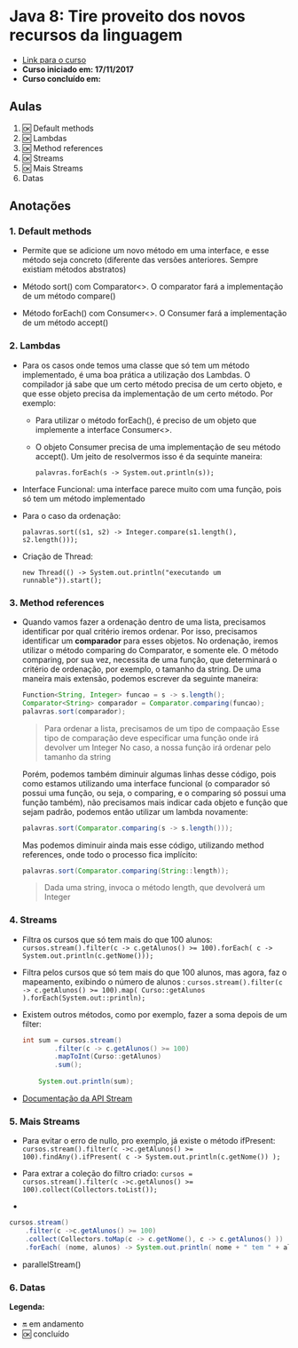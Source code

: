 # Java 8: Tire proveito dos novos recursos da linguagem

- [Link para o curso](https://cursos.alura.com.br/course/java8-lambdas)
- **Curso iniciado em: 17/11/2017**
- **Curso concluído em:**

## Aulas

1. :ok: Default methods
2. :ok: Lambdas
3. :ok: Method references
4. :ok: Streams
5. :ok: Mais Streams
6. Datas

## Anotações

### 1. Default methods

- Permite que se adicione um novo método em uma interface, e esse método seja concreto (diferente das versões anteriores. Sempre existiam métodos abstratos)

- Método sort() com Comparator<>. O comparator fará a implementação de um método compare()

- Método forEach() com Consumer<>. O Consumer fará a implementação de um método accept()

### 2. Lambdas

- Para os casos onde temos uma classe que só tem um método implementado, é uma boa prática a utilização dos Lambdas. O compilador já sabe que um certo método precisa de um certo objeto, e que esse objeto precisa da implementação de um certo método. Por exemplo:

    - Para utilizar o método forEach(), é preciso de um objeto que implemente a interface Consumer<>.
    - O objeto Consumer precisa de uma implementação de seu método accept(). Um jeito de resolvermos isso é da sequinte maneira:
    
        ```palavras.forEach(s -> System.out.println(s));```

- Interface Funcional: uma interface parece muito com uma função, pois só tem um método implementado
- Para o caso da ordenação: 

  ```palavras.sort((s1, s2) -> Integer.compare(s1.length(), s2.length()));```

- Criação de Thread:
    
    ```new Thread(() -> System.out.println("executando um runnable")).start();```

### 3. Method references

- Quando vamos fazer a ordenação dentro de uma lista, precisamos identificar por qual critério iremos ordenar. Por isso, precisamos identificar um **comparador** para esses objetos. No ordenação, iremos utilizar o método comparing do Comparator, e somente ele. O método comparing, por sua vez, necessita de uma função, que determinará o critério de ordenação, por exemplo, o tamanho da string. De uma maneira mais extensão, podemos escrever da seguinte maneira:

    ```java
    Function<String, Integer> funcao = s -> s.length();
    Comparator<String> comparador = Comparator.comparing(funcao);
    palavras.sort(comparador);
    ```

    > Para ordenar a lista, precisamos de um tipo de compaação
    > Esse tipo de comparação deve especificar uma função onde irá devolver um Integer
    > No caso, a nossa função irá ordenar pelo tamanho da string

    Porém, podemos também diminuir algumas linhas desse código, pois como estamos utilizando uma interface funcional (o comparador só possui uma função, ou seja, o comparing, e o comparing só possui uma função também), não precisamos mais indicar cada objeto e função que sejam padrão, podemos então utilizar um lambda novamente:

    ```java
    palavras.sort(Comparator.comparing(s -> s.length()));
    ```

    Mas podemos diminuir ainda mais esse código, utilizando method references, onde todo o processo fica implícito:

    ```java
    palavras.sort(Comparator.comparing(String::length));
    ```

    > Dada uma string, invoca o método length, que devolverá um Integer

### 4. Streams

- Filtra os cursos que só tem mais do que 100 alunos: ```cursos.stream().filter(c -> c.getAlunos() >= 100).forEach( c -> System.out.println(c.getNome()));```

- Filtra pelos cursos que só tem mais do que 100 alunos, mas agora, faz o mapeamento, exibindo o número de alunos : ```cursos.stream().filter(c -> c.getAlunos() >= 100).map( Curso::getAlunos ).forEach(System.out::println);```

- Existem outros métodos, como por exemplo, fazer a soma depois de um filter:

    ```java
    int sum = cursos.stream()
			.filter(c -> c.getAlunos() >= 100)
			.mapToInt(Curso::getAlunos)
			.sum();
		
		System.out.println(sum);
    ```
- [Documentação da API Stream](https://docs.oracle.com/javase/8/docs/api/java/util/stream/Stream.html)

### 5. Mais Streams

- Para evitar o erro de nullo, pro exemplo, já existe o método ifPresent: ```cursos.stream().filter(c ->c.getAlunos() >= 100).findAny().ifPresent( c -> System.out.println(c.getNome()) );```

- Para extrar a coleção do filtro criado: ```cursos = cursos.stream().filter(c ->c.getAlunos() >= 100).collect(Collectors.toList());```

- 
```java
cursos.stream()
	.filter(c ->c.getAlunos() >= 100)
	.collect(Collectors.toMap(c -> c.getNome(), c -> c.getAlunos() ))
	.forEach( (nome, alunos) -> System.out.println( nome + " tem " + alunos + " alunos" ) );
```

- parallelStream()

### 6. Datas

**Legenda:**

- :on: em andamento
- :ok: concluído

